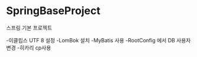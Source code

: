 # SpringBaseProject

스프링 기본 프로젝트

-이클립스 UTF 8 설정
-LomBok 설치
-MyBatis 사용
-RootConfig 에서 DB 사용자 변경
-히카리 cp사용
